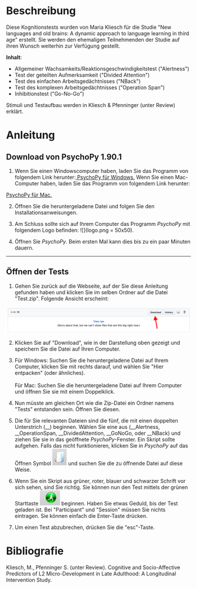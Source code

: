 # Beschreibung
Diese Kognitionstests wurden von Maria Kliesch für die Studie "New languages and old brains: 
A dynamic approach to language learning in third age" erstellt. Sie werden den ehemaligen
Teilnehmenden der Studie auf ihren Wunsch weiterhin zur Verfügung gestellt.

**Inhalt**:
* Allgemeiner Wachsamkeits/Reaktionsgeschwindigkeitstest ("Alertness")
* Test der geteilten Aufmerksamkeit ("Divided Attention")
* Test des einfachen Arbeitsgedächtnisses ("NBack")
* Test des komplexen Arbeitsgedächtnisses ("Operation Span")
* Inhibitionstest ("Go-No-Go")

Stimuli und Testaufbau werden in Kliesch & Pfenninger (unter Review) erklärt. 

# Anleitung

## Download von PsychoPy 1.90.1

1. Wenn Sie einen Windowscomputer haben, laden Sie das Programm von folgendem Link herunter:<a href="https://github.com/psychopy/psychopy/releases/download/1.90.1/StandalonePsychoPy2_PY3-1.90.1-win32.exe">
PsychoPy für Windows.</a> Wenn Sie einen Mac-Computer haben, laden Sie das Programm von folgendem Link herunter:
<a href="https://github.com/psychopy/psychopy/releases/download/1.90.1/StandalonePsychoPy2_PY3-1.90.1b-MacOS.dmg">
PsychoPy für Mac.</a>

2. Öffnen Sie die heruntergeladene Datei und folgen Sie den Installationsanweisungen. 

3. Am Schluss sollte sich auf Ihrem Computer das Programm *PsychoPy* mit folgendem Logo befinden:
![](logo.png = 50x50). 

4. Öffnen Sie *PsychoPy*. Beim ersten Mal kann dies bis zu ein paar Minuten dauern. 
---

## Öffnen der Tests

1. Gehen Sie zurück auf die Webseite, auf der Sie diese Anleitung gefunden haben und klicken 
Sie im selben Ordner auf die Datei "Test.zip". 
Folgende Ansicht erscheint:

![](downlButton.png)

2. Klicken Sie auf "Download", wie in der Darstellung oben gezeigt und speichern Sie die Datei auf Ihren Computer.

3. Für Windows: Suchen Sie die heruntergeladene Datei auf Ihrem Computer, klicken Sie mit 
rechts darauf, und wählen Sie "Hier entpacken" (oder ähnliches). <br> <br>
Für Mac: Suchen Sie die heruntergeladene Datei auf Ihrem Computer und öffnen Sie sie mit einem Doppelklick.

4. Nun müsste am gleichen Ort wie die Zip-Datei ein Ordner namens "Tests" entstanden sein. Öffnen Sie diesen.

5. Die für Sie relevanten Dateien sind die fünf, die mit einen doppelten Unterstrich (__) beginnen. 
Wählen Sie eine aus (__Alertness, __OperationSpan, __DividedAttention, __GoNoGo, oder __NBack) und ziehen Sie 
sie in das geöffnete *PsychoPy*-Fenster. Ein Skript sollte aufgehen. Falls das nicht funktionieren, klicken Sie
in *PsychoPy* auf das Öffnen Symbol ![](open.png) und suchen Sie die zu öffnende Datei auf diese Weise.

6. Wenn Sie ein Skript aus grüner, roter, blauer und schwarzer Schrift vor sich sehen, sind Sie richtig.
Sie können nun den Test mittels der grünen Starttaste ![](start.png) beginnen. Haben Sie etwas Geduld,
bis der Test geladen ist. Bei "Participant" und "Session" müssen Sie nichts eintragen. Sie können einfach
die Enter-Taste drücken.

7. Um einen Test abzubrechen, drücken Sie die "esc"-Taste.



# Bibliografie
Kliesch, M., Pfenninger S. (unter Review). Cognitive and Socio-Affective Predictors of L2 
Micro-Development in Late Adulthood: A Longitudinal Intervention Study.